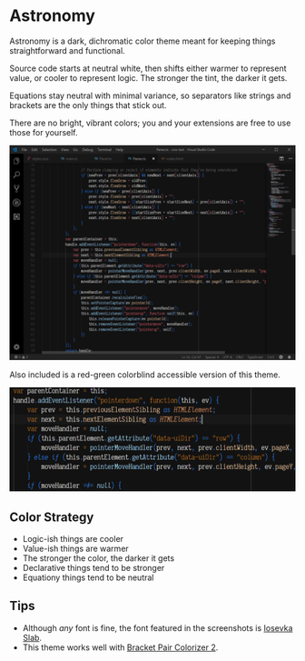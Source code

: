 # Astronomy
Astronomy is a dark, dichromatic color theme meant for keeping things
straightforward and functional.

Source code starts at neutral white, then shifts either warmer to represent
value, or cooler to represent logic. The stronger the tint, the darker it gets.

Equations stay neutral with minimal variance, so separators like strings and
brackets are the only things that stick out.

There are no bright, vibrant colors; you and your extensions are free to use
those for yourself.

![Demonstration screenshot](images/screen1.png)

Also included is a red-green colorblind accessible version of this theme.

![Colorblind demonstration screenshot](images/colorblind.png)

## Color Strategy
* Logic-ish things are cooler
* Value-ish things are warmer
* The stronger the color, the darker it gets
* Declarative things tend to be stronger
* Equationy things tend to be neutral

## Tips
* Although *any* font is fine, the font featured in the screenshots is [Iosevka Slab](https://github.com/be5invis/Iosevka).
* This theme works well with [Bracket Pair Colorizer 2](https://github.com/CoenraadS/Bracket-Pair-Colorizer-2).